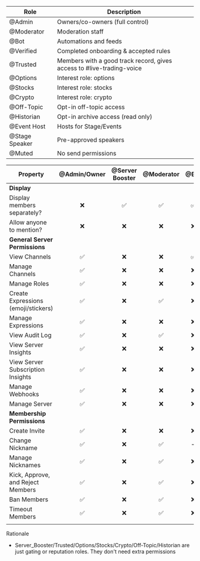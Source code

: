 | Role           | Description                                                           |
| -------------- | --------------------------------------------------------------------- |
| @Admin         | Owners/co-owners (full control)                                       |
| @Moderator     | Moderation staff                                                      |
| @Bot           | Automations and feeds                                                 |
| @Verified      | Completed onboarding & accepted rules                                 |
| @Trusted       | Members with a good track record, gives access to #live-trading-voice |
| @Options       | Interest role: options                                                |
| @Stocks        | Interest role: stocks                                                 |
| @Crypto        | Interest role: crypto                                                 |
| @Off-Topic     | Opt-in off-topic access                                               |
| @Historian     | Opt-in archive access (read only)                                     |
| @Event Host    | Hosts for Stage/Events                                                |
| @Stage Speaker | Pre-approved speakers                                                 |
| @Muted         | No send permissions                                                   |


| Property                            | @Admin/Owner | @Server Booster | @Moderator | @Bot | @Verified | @Trusted | @Options/@Stocks/@Crypto | @Off-Topic | @Historian | @Event Host | @Stage Speaker | @Muted | @everyone |
| ----------------------------------- | :----------: | :-------------: | :--------: | :--: | :-------: | :------: | :----------------------: | :--------: | :--------: | :---------: | :------------: | :----: | :-------: |
| **Display**                         |              |                 |            |      |           |          |                          |            |            |             |                |        |           |
| Display members separately?         |      ❌      |       ✅        |     ✅     |  ✅  |    ❌     |    ✅    |            ❌            |     ❌     |     ❌     |     ✅      |       ❌       |   ❌   |     −     |
| Allow anyone to mention?            |      ❌      |       ❌        |     ❌     |  ❌  |    ❌     |    ❌    |            ❌            |     ❌     |     ❌     |     ❌      |       ❌       |   ❌   |    ❌     |
| **General Server Permissions**      |              |                 |            |      |           |          |                          |            |            |             |                |        |           |
| View Channels                       |      ✅      |       ❌        |     ❌     |  ✅  |    ✅     |    ❌    |            ❌            |     ❌     |     ❌     |     ❌      |       ❌       |   ❌   |    ✅     |
| Manage Channels                     |      ✅      |       ❌        |     ❌     |  ❌  |    ❌     |    ❌    |            ❌            |     ❌     |     ❌     |     ❌      |       ❌       |   ❌   |    ❌     |
| Manage Roles                        |      ✅      |       ❌        |     ❌     |  ❌  |    ❌     |    ❌    |            ❌            |     ❌     |     ❌     |     ❌      |       ❌       |   ❌   |    ❌     |
| Create Expressions (emoji/stickers) |      ✅      |       ❌        |     ✅     |  ❌  |    ❌     |    ❌    |            ❌            |     ❌     |     ❌     |     ❌      |       ❌       |   ❌   |    ❌     |
| Manage Expressions                  |      ✅      |       ❌        |     ❌     |  ❌  |    ❌     |    ❌    |            ❌            |     ❌     |     ❌     |     ❌      |       ❌       |   ❌   |    ❌     |
| View Audit Log                      |      ✅      |       ❌        |     ✅     |  ❌  |    ❌     |    ❌    |            ❌            |     ❌     |     ❌     |     ❌      |       ❌       |   ❌   |    ❌     |
| View Server Insights                |      ✅      |       ❌        |     ❌     |  ❌  |    ❌     |    ❌    |            ❌            |     ❌     |     ❌     |     ❌      |       ❌       |   ❌   |    ❌     |
| View Server Subscription Insights   |      ✅      |       ❌        |     ❌     |  ❌  |    ❌     |    ❌    |            ❌            |     ❌     |     ❌     |     ❌      |       ❌       |   ❌   |    ❌     |
| Manage Webhooks                     |      ✅      |       ❌        |     ❌     |  ❌  |    ❌     |    ❌    |            ❌            |     ❌     |     ❌     |     ❌      |       ❌       |   ❌   |    ❌     |
| Manage Server                       |      ✅      |       ❌        |     ❌     |  ❌  |    ❌     |    ❌    |            ❌            |     ❌     |     ❌     |     ❌      |       ❌       |   ❌   |    ❌     |
| **Membership Permissions**          |              |                 |            |      |           |          |                          |            |            |             |                |        |           |
| Create Invite                       |      ✅      |       ❌        |     ❌     |  ❌  |    ❌     |    ❌    |            ❌            |     ❌     |     ❌     |     ❌      |       ❌       |   ❌   |    ❌     |
| Change Nickname                     |      ✅      |       ❌        |     ✅     |  −   |    ✅     |    ❌    |            ❌            |     ❌     |     ❌     |     ❌      |       ❌       |   ❌   |    ❌     |
| Manage Nicknames                    |      ✅      |       ❌        |     ✅     |  ❌  |    ❌     |    ❌    |            ❌            |     ❌     |     ❌     |     ❌      |       ❌       |   ❌   |    ❌     |
| Kick, Approve, and Reject Members   |      ✅      |       ❌        |     ✅     |  ❌  |    ❌     |    ❌    |            ❌            |     ❌     |     ❌     |     ❌      |       ❌       |   ❌   |    ❌     |
| Ban Members                         |      ✅      |       ❌        |     ✅     |  ❌  |    ❌     |    ❌    |            ❌            |     ❌     |     ❌     |     ❌      |       ❌       |   ❌   |    ❌     |
| Timeout Members                     |      ✅      |       ❌        |     ✅     |  ❌  |    ❌     |    ❌    |            ❌            |     ❌     |     ❌     |     ❌      |       ❌       |   ❌   |    ❌     |
|                                     |              |                 |            |      |           |          |                          |            |            |             |                |        |           |


Rationale
* Server_Booster/Trusted/Options/Stocks/Crypto/Off-Topic/Historian are just gating or reputation roles. They don't need extra permissions